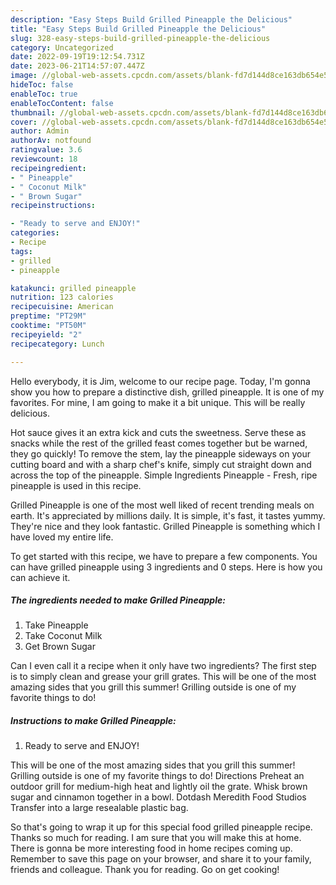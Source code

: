 ```yaml
---
description: "Easy Steps Build Grilled Pineapple the Delicious"
title: "Easy Steps Build Grilled Pineapple the Delicious"
slug: 328-easy-steps-build-grilled-pineapple-the-delicious
category: Uncategorized
date: 2022-09-19T19:12:54.731Z
date: 2023-06-21T14:57:07.447Z
image: //global-web-assets.cpcdn.com/assets/blank-fd7d144d8ce163db654e5a02c40b08a2775adb7897d16e4062681dc7e1b2800f.png
hideToc: false
enableToc: true
enableTocContent: false
thumbnail: //global-web-assets.cpcdn.com/assets/blank-fd7d144d8ce163db654e5a02c40b08a2775adb7897d16e4062681dc7e1b2800f.png
cover: //global-web-assets.cpcdn.com/assets/blank-fd7d144d8ce163db654e5a02c40b08a2775adb7897d16e4062681dc7e1b2800f.png
author: Admin
authorAv: notfound
ratingvalue: 3.6
reviewcount: 18
recipeingredient:
- " Pineapple"
- " Coconut Milk"
- " Brown Sugar"
recipeinstructions:

- "Ready to serve and ENJOY!"
categories:
- Recipe
tags:
- grilled
- pineapple

katakunci: grilled pineapple 
nutrition: 123 calories
recipecuisine: American
preptime: "PT29M"
cooktime: "PT50M"
recipeyield: "2"
recipecategory: Lunch

---
```



Hello everybody, it is Jim, welcome to our recipe page. Today, I'm gonna show you how to prepare a distinctive dish, grilled pineapple. It is one of my favorites. For mine, I am going to make it a bit unique. This will be really delicious.

Hot sauce gives it an extra kick and cuts the sweetness. Serve these as snacks while the rest of the grilled feast comes together but be warned, they go quickly! To remove the stem, lay the pineapple sideways on your cutting board and with a sharp chef&#39;s knife, simply cut straight down and across the top of the pineapple. Simple Ingredients Pineapple - Fresh, ripe pineapple is used in this recipe.

Grilled Pineapple is one of the most well liked of recent trending meals on earth. It's appreciated by millions daily. It is simple, it's fast, it tastes yummy. They're nice and they look fantastic. Grilled Pineapple is something which I have loved my entire life.


To get started with this recipe, we have to prepare a few components. You can have grilled pineapple using 3 ingredients and 0 steps. Here is how you can achieve it.

<!--inarticleads1-->

##### The ingredients needed to make Grilled Pineapple:

1. Take  Pineapple
1. Take  Coconut Milk
1. Get  Brown Sugar


Can I even call it a recipe when it only have two ingredients? The first step is to simply clean and grease your grill grates. This will be one of the most amazing sides that you grill this summer! Grilling outside is one of my favorite things to do! 

<!--inarticleads2-->

##### Instructions to make Grilled Pineapple:


1. Ready to serve and ENJOY!

This will be one of the most amazing sides that you grill this summer! Grilling outside is one of my favorite things to do! Directions Preheat an outdoor grill for medium-high heat and lightly oil the grate. Whisk brown sugar and cinnamon together in a bowl. Dotdash Meredith Food Studios Transfer into a large resealable plastic bag. 

So that's going to wrap it up for this special food grilled pineapple recipe. Thanks so much for reading. I am sure that you will make this at home. There is gonna be more interesting food in home recipes coming up. Remember to save this page on your browser, and share it to your family, friends and colleague. Thank you for reading. Go on get cooking!
